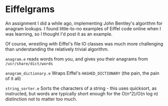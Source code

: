 Eiffelgrams
===========

An assignment I did a while ago, implementing John Bentley's algorithm for
anagram lookups. I found little-to-no examples of Eiffel code online when I was 
learning, so I thought I'd post it as an example.

Of course, wrestling with Eiffel's file IO classes was much more challenging
than understanding the relatively trivial algorithm.

<code>anagram.e</code> reads words from you, and gives you their anagrams from
<code>/usr/share/dict/words</code>

<code>anagram_dictionary.e</code> Wraps Eiffel's <code>HASHED_DICTIONARY</code>
(the pain, the pain of it all)

<code>string_sorter.e</code> Sorts the characters of a string - this uses
quicksort, as instructed, but words are typically short enough for the
O(n^2)/O(n log n) distinction not to matter too much.
